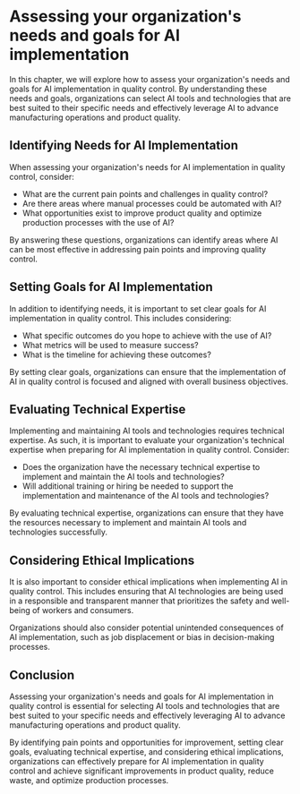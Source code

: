 Assessing your organization's needs and goals for AI implementation
====================================================================================================================================================

In this chapter, we will explore how to assess your organization's needs and goals for AI implementation in quality control. By understanding these needs and goals, organizations can select AI tools and technologies that are best suited to their specific needs and effectively leverage AI to advance manufacturing operations and product quality.

Identifying Needs for AI Implementation
---------------------------------------

When assessing your organization's needs for AI implementation in quality control, consider:

* What are the current pain points and challenges in quality control?
* Are there areas where manual processes could be automated with AI?
* What opportunities exist to improve product quality and optimize production processes with the use of AI?

By answering these questions, organizations can identify areas where AI can be most effective in addressing pain points and improving quality control.

Setting Goals for AI Implementation
-----------------------------------

In addition to identifying needs, it is important to set clear goals for AI implementation in quality control. This includes considering:

* What specific outcomes do you hope to achieve with the use of AI?
* What metrics will be used to measure success?
* What is the timeline for achieving these outcomes?

By setting clear goals, organizations can ensure that the implementation of AI in quality control is focused and aligned with overall business objectives.

Evaluating Technical Expertise
------------------------------

Implementing and maintaining AI tools and technologies requires technical expertise. As such, it is important to evaluate your organization's technical expertise when preparing for AI implementation in quality control. Consider:

* Does the organization have the necessary technical expertise to implement and maintain the AI tools and technologies?
* Will additional training or hiring be needed to support the implementation and maintenance of the AI tools and technologies?

By evaluating technical expertise, organizations can ensure that they have the resources necessary to implement and maintain AI tools and technologies successfully.

Considering Ethical Implications
--------------------------------

It is also important to consider ethical implications when implementing AI in quality control. This includes ensuring that AI technologies are being used in a responsible and transparent manner that prioritizes the safety and well-being of workers and consumers.

Organizations should also consider potential unintended consequences of AI implementation, such as job displacement or bias in decision-making processes.

Conclusion
----------

Assessing your organization's needs and goals for AI implementation in quality control is essential for selecting AI tools and technologies that are best suited to your specific needs and effectively leveraging AI to advance manufacturing operations and product quality.

By identifying pain points and opportunities for improvement, setting clear goals, evaluating technical expertise, and considering ethical implications, organizations can effectively prepare for AI implementation in quality control and achieve significant improvements in product quality, reduce waste, and optimize production processes.
